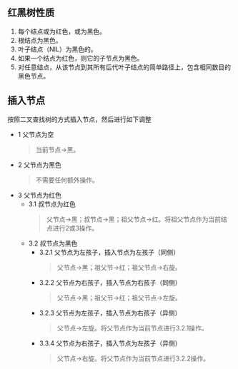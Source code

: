 ## 红黑树性质
1. 每个结点或为红色，或为黑色。
2. 根结点为黑色。
3. 叶子结点（NIL）为黑色的。
4. 如果一个结点为红色，则它的子节点为黑色。
5. 对任意结点，从该节点到其所有后代叶子结点的简单路径上，包含相同数目的黑色节点。

## 插入节点
按照二叉查找树的方式插入节点，然后进行如下调整
* 1 父节点为空
    > 当前节点->黑。
* 2 父节点为黑色
    > 不需要任何额外操作。
* 3 父节点为红色
    * 3.1 叔节点为红色
        > 父节点->黑；叔节点->黑；祖父节点->红。将祖父节点作为当前结点进行2或3操作。
    * 3.2 叔节点为黑色
        * 3.2.1 父节点为左孩子，插入节点为左孩子（同侧）
            > 父节点->黑；祖父节->红；祖父节点->右旋。
        * 3.2.2 父节点为右孩子，插入节点为右孩子（同侧）
            > 父节点->黑；祖父节->红；祖父节点->左旋。
        * 3.2.3 父节点为左孩子，插入节点为右孩子（异侧）
            > 父节点->左旋。将父节点作为当前节点进行3.2.1操作。
        * 3.3.4 父节点为右孩子，插入节点为左孩子（异侧）
            > 父节点->右旋。将父节点作为当前节点进行3.2.2操作。
